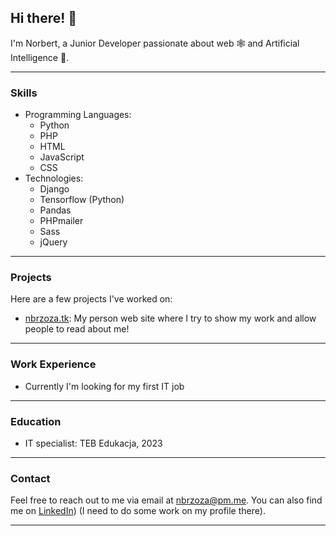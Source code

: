 ## Hi there! 👋

I'm Norbert, a Junior Developer passionate about web 🕸️ and Artificial Intelligence 🤖.

---
### Skills

- Programming Languages: 
  - Python
  - PHP
  - HTML
  - JavaScript
  - CSS
- Technologies: 
  - Django
  - Tensorflow (Python)
  - Pandas
  - PHPmailer
  - Sass
  - jQuery
---
### Projects

Here are a few projects I've worked on:

- [nbrzoza.tk](https://github.com/nBrzoza/nBrzoza.tk): My person web site where I try to show my work and allow people to read about me!
---
### Work Experience
- Currently I'm looking for my first IT job
---
### Education

- IT specialist: TEB Edukacja, 2023
---

### Contact

Feel free to reach out to me via email at nbrzoza@pm.me. You can also find me on [LinkedIn](https://www.linkedin.com/in/norbert-brzoza-42360327b/)) (I need to do some work on my profile there).

---
